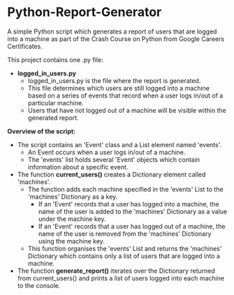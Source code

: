 # Python-Report-Generator
A simple Python script which generates a report of users that are logged into a machine as part of the Crash Course on Python from Google Careers Certificates.

This project contains one .py file:
- **logged_in_users.py**
  - logged_in_users.py is the file where the report is generated.
  - This file determines which users are still logged into a machine based on a series of events that record when a user logs in/out of a particular machine.
  - Users that have not logged out of a machine will be visible within the generated report.

 
**Overview of the script:**
- The script contains an 'Event' class and a List element named 'events'. 
  - An Event occurs when a user logs in/out of a machine.
  - The 'events' list holds several 'Event' objects which contain information about a specific event.
- The function **current_users()** creates a Dictionary element called 'machines'.
  - The function adds each machine specified in the 'events' List to the 'machines' Dictionary as a key. 
    - If an 'Event' records that a user has logged into a machine, the name of the user is added to the 'machines' Dictionary as a value under the machine key. 
    - If an 'Event' records that a user has logged out of a machine, the name of the user is removed from the 'machines' Dictionary using the machine key.
  - This function organises the 'events' List and returns the 'machines' Dictionary which contains only a list of users that are logged into a machine.
- The function **generate_report()** iterates over the Dictionary returned from current_users() and prints a list of users logged into each machine to the console.
